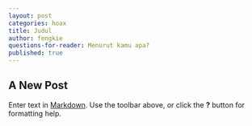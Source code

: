 ```yaml
---
layout: post
categories: hoax
title: Judul
author: fengkie
questions-for-reader: Menurut kamu apa?
published: true
---
```

## A New Post

Enter text in [Markdown](http://daringfireball.net/projects/markdown/). Use the toolbar above, or click the **?** button for formatting help.

